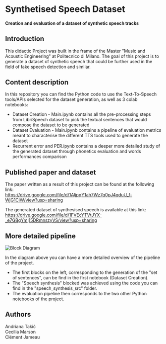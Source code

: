 # Synthetised Speech Dataset

#### Creation and evaluation of a dataset of synthetic speech tracks

## Introduction
This didactic Project was built in the frame of the Master "Music and Acoustic Engineering" at Politecnico di Milano. 
The goal of this project is to generate a dataset of synthetic speech that could be further used in the field of fake speech detection and similar.

## Content description

In this repository you can find the Python code to use the Text-To-Speech tools/APIs selected for the dataset generation, as well as 3 colab notebooks:
- Dataset Creation - Main.ipynb contains all the pre-processing steps from LibriSpeech dataset to pick the textual sentences that would compose the dataset to be generated
- Dataset Evaluation - Main.ipynb contains a pipeline of evaluation metrics meant to characterise the different TTS tools used to generate the dataset
- Recurrent error and PER.ipynb contains a deeper more detailed study of the generated dataset through phonetics evaluation and words performances comparison

## Published paper and dataset

The paper written as a result of this project can be found at the following link: <br />
https://drive.google.com/file/d/1AljpqY1ah7Wz7q0pJ4qduU_f-WjG1ClW/view?usp=sharing

The generated dataset of synthesised speech is available at this link: <br />
https://drive.google.com/file/d/1FVEcYTVtJYX-_e7GBgYmj15DRmnszyVS/view?usp=sharing


## More detailed pipeline

![Block Diagram](img_readme/block_diagram.png)

In the diagram above you can have a more detailed overview of the pipeline of the project. 
- The first blocks on the left, corresponding to the generation of the "set of sentences", can be find in the first notebook (Dataset Creation).
- The "Speech synthesis" blocked was achieved using the code you can find in the "speech_synthesis_src" folder.
- The evaluation pipeline then corresponds to the two other Python notebooks of the project.

## Authors
Andriana Takić  
Cecilia Marson  
Clément Jameau  

